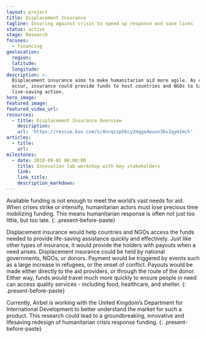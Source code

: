 ```yaml
---
layout: project
title: Displacement Insurance
tagline: Insuring against crisis to speed up response and save lives
status: active
stage: Research
focuses:
  - financing
geolocation:
  region:
  latitude:
  longitude:
description: >-
  Displacement insurance aims to make humanitarian aid more agile. As crises
  occur, insurance could provide funds to host countries and NGOs to take swift,
  live-saving action.
hero_image:
featured_image:
featured_video_url:
resources:
  - title: Displacement Insurance Overview
    description:
    url: 'https://rescue.box.com/s/4nrqszphbcy2mqgo4wuun36v2qym1mch'
articles:
  - title:
    url:
milestones:
  - date: 2018-09-01 00:00:00
    title: Innovation lab workshop with key stakeholders
    link:
    link_title:
    description_markdown:
---
```


Available funding is not enough to meet the world’s vast needs for aid. When crises strike or intensify, humanitarian actors must lose precious time mobilizing funding. This means humanitarian response is often not just too little, but too late.
{: .present-before-paste}

Displacement insurance would help countries and NGOs access the funds needed to provide life-saving assistance quickly and effectively. Just like other types of insurance, it would provide the holders with payouts when a need arises. Displacement insurance could be held by national governments, NGOs, or donors. Payment would be triggered by events such as a large increase in refugees, or the onset of conflict. Payouts would be made either directly to the aid providers, or through the route of the donor. Either way, funds would travel much more quickly to ensure people in need can access quality services - including food, healthcare, and shelter.
{: .present-before-paste}

Currently, Airbel is working with the United Kingdom’s Department for International Development to better understand the market for such a product. This research could lead to a groundbreaking, innovative and lifesaving redesign of humanitarian crisis response funding.
{: .present-before-paste}